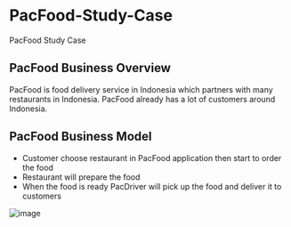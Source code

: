 # PacFood-Study-Case
PacFood Study Case

## PacFood Business Overview

PacFood is food delivery service in Indonesia which partners with many restaurants in Indonesia. PacFood already has a lot of customers around Indonesia. 

## PacFood Business Model

- Customer choose restaurant in PacFood application then start to order the food
- Restaurant will prepare the food 
- When the food is ready PacDriver will pick up the food and deliver it to customers

![image](https://github.com/user-attachments/assets/acb26c75-1378-4b08-9292-ebf2f8bbaf4f)

